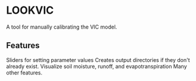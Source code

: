 # LOOKVIC

A tool for manually calibrating the VIC model.

## Features

Sliders for setting parameter values
Creates output directories if they don't already exist.
Visualize soil moisture, runoff, and evapotranspiration
Many other features.